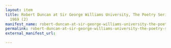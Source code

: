 ```yaml
---
layout: item
title: Robert Duncan at Sir George Williams University, The Poetry Series, 19 April
  1969 (2)
manifest_name: robert-duncan-at-sir-george-williams-university-the-poetry-series-19-april-1969-2-
permalink: robert-duncan-at-sir-george-williams-university-the-poetry-series-19-april-1969-2-
external_manifest_url: 

---
```

<!-- Add an essay or interpretive material below this line,
using HTML or markdown.  Do not modify this file above this line -->
